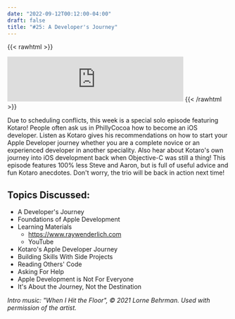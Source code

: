 ```yaml
---
date: "2022-09-12T00:12:00-04:00"
draft: false 
title: "#25: A Developer's Journey"
---
```


{{< rawhtml >}}
<iframe src="https://anchor.fm/side-project-spotlight/embed/episodes/25-A-Developers-Journey-e1ndt2f" height="102px" width="400px" frameborder="0" scrolling="no"></iframe>
{{< /rawhtml >}}

Due to scheduling conflicts, this week is a special solo episode featuring Kotaro! People often ask us in PhillyCocoa how to become an iOS developer. Listen as Kotaro gives his recommendations on how to start your Apple Developer journey whether you are a complete novice or an experienced developer in another speciality. Also hear about Kotaro's own journey into iOS development back when Objective-C was still a thing! This episode features 100% less Steve and Aaron, but is full of useful advice and fun Kotaro anecdotes. Don't worry, the trio will be back in action next time! 

## Topics Discussed:
- A Developer's Journey
- Foundations of Apple Development
- Learning Materials
    - https://www.raywenderlich.com
    - YouTube
- Kotaro's Apple Developer Journey
- Building Skills With Side Projects
- Reading Others' Code
- Asking For Help
- Apple Development is Not For Everyone
- It's About the Journey, Not the Destination

*Intro music: "When I Hit the Floor", © 2021 Lorne Behrman. Used with permission of the artist.*
